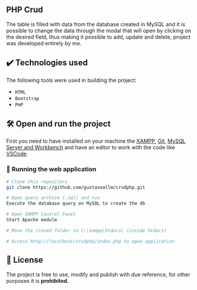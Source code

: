 ## PHP Crud

The table is filled with data from the database created in MySQL and it is possible to change the data through the modal that will open by clicking on the desired field, thus making it possible to add, update and delete, project was developed entirely by me.

## ✔️ Technologies used

The following tools were used in building the project:

-   `HTML`
-   `Bootstrap`
-   `PHP`

## 🛠️ Open and run the project

First you need to have installed on your machine the [XAMPP](https://www.apachefriends.org/pt_br/index.html), [Git](https://git-scm.com/),
[MySQL Server and Workbench](https://dev.mysql.com/downloads/) and have an editor to work with the code like [VSCode](https://code.visualstudio.com/).

### 🎲 Running the web application

```bash
# Clone this repository
git clone https://github.com/gustavoallm/crudphp.git

# Open query archive (.sql) and run
Execute the database query on MySQL to create the db

# Open XAMPP Control Panel
Start Apache module

# Move the cloned folder to C:\xampp\htdocs\ (inside htdocs)

# Access http://localhost/crudphp/index.php to open application
```

## 📑 License

The project is free to use, modify and publish with due reference, for other purposes it is **prohibited.**
